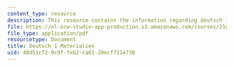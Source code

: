 ```yaml
---
content_type: resource
description: This resource contains the information regarding deutsch 1 materialien.
file: https://ol-ocw-studio-app-production.s3.amazonaws.com/courses/21g-401-german-i-fall-2008/48d51cf29c9ffeb2ca6120ecf711e730_MIT21G_401F08_reise.pdf
file_type: application/pdf
resourcetype: Document
title: Deutsch 1 Materialien
uid: 48d51cf2-9c9f-feb2-ca61-20ecf711e730
---
```

